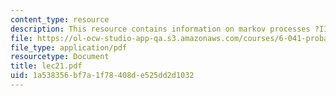 ```yaml
---
content_type: resource
description: This resource contains information on markov processes ?III.
file: https://ol-ocw-studio-app-qa.s3.amazonaws.com/courses/6-041-probabilistic-systems-analysis-and-applied-probability-spring-2006/1a538356bf7a1f78408de525dd2d1032_lec21.pdf
file_type: application/pdf
resourcetype: Document
title: lec21.pdf
uid: 1a538356-bf7a-1f78-408d-e525dd2d1032
---
```

